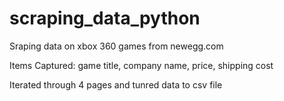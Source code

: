 # scraping_data_python
Sraping data on xbox 360 games from newegg.com

Items Captured: game title, company name, price, shipping cost

Iterated through 4 pages and tunred data to csv file
